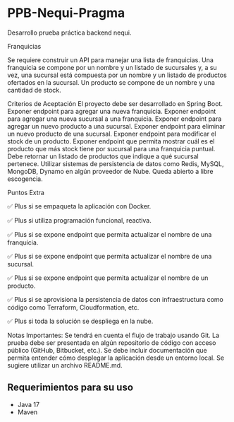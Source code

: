 # PPB-Nequi-Pragma
Desarrollo prueba práctica backend nequi.

Franquicias

Se requiere construir un API para manejar una lista de franquicias. Una franquicia se compone por un nombre y un listado de sucursales y, a su vez, 
una sucursal está compuesta por un nombre y un listado de productos ofertados en la sucursal. Un producto se compone de un nombre y una cantidad de stock.

Criterios de Aceptación
El proyecto debe ser desarrollado en Spring Boot.
Exponer endpoint para agregar una nueva franquicia.
Exponer endpoint para agregar una nueva sucursal a una franquicia.
Exponer endpoint para agregar un nuevo producto a una sucursal.
Exponer endpoint para eliminar un nuevo producto de una sucursal.
Exponer endpoint para modificar el stock de un producto.
Exponer endpoint que permita mostrar cuál es el producto que más stock tiene por sucursal para una franquicia puntual. Debe retornar un listado de productos 
que indique a qué sucursal pertenece. Utilizar sistemas de persistencia de datos como Redis, MySQL, MongoDB, Dynamo en algún proveedor de Nube. Queda abierto a libre escogencia.

Puntos Extra

✅ Plus si se empaqueta la aplicación con Docker.

✅ Plus si utiliza programación funcional, reactiva.

✅ Plus si se expone endpoint que permita actualizar el nombre de una franquicia.

✅ Plus si se expone endpoint que permita actualizar el nombre de una sucursal.

✅ Plus si se expone endpoint que permita actualizar el nombre de un producto.

✅ Plus si se aprovisiona la persistencia de datos con infraestructura como código como Terraform, Cloudformation, etc.

✅ Plus si toda la solución se despliega en la nube.

Notas Importantes:
Se tendrá en cuenta el flujo de trabajo usando Git.
La prueba debe ser presentada en algún repositorio de código con acceso público (GitHub, Bitbucket, etc.).
Se debe incluir documentación que permita entender cómo desplegar la aplicación desde un entorno local. Se sugiere utilizar un archivo README.md.

## Requerimientos para su uso
- Java 17
- Maven
